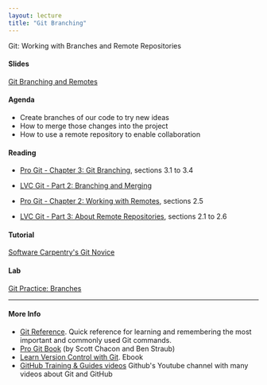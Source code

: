```yaml
---
layout: lecture
title: "Git Branching"
---
```


<p class="message">
  Git: Working with Branches and Remote Repositories
</p>

<h4>
	<span class="fa fa-picture-o fa-lg main-list-item-icon"></span>
	Slides
</h4>

<a href="https://docs.google.com/presentation/d/10bODT4eUDe-pGhEUSNozRpxVkrC4GsKSHZpbsRJx7y0/pub?start=false&loop=false&delayms=3000" target="_blank">Git Branching and Remotes</a>

<h4>
	<span class="fa fa-bars fa-lg main-list-item-icon"></span>
	Agenda
</h4>

- Create branches of our code to try new ideas
- How to merge those changes into the project
- How to use a remote repository to enable collaboration


<h4>
	<span class="fa fa-book fa-lg main-list-item-icon"></span>
	Reading
</h4>

- [Pro Git - Chapter 3: Git Branching](https://git-scm.com/book/en/v2/Git-Branching-Branches-in-a-Nutshell), sections 3.1 to 3.4
- [LVC Git - Part 2: Branching and Merging](https://www.git-tower.com/learn/git/ebook/command-line/branching-merging/branching-can-change-your-life#start)

- [Pro Git - Chapter 2: Working with Remotes](https://git-scm.com/book/en/v2/Git-Basics-Working-with-Remotes), sections 2.5
- [LVC Git - Part 3: About Remote Repositories](http://www.git-tower.com/learn/git/ebook/command-line/remote-repositories/introduction#start), sections 2.1 to 2.6


<h4>
	<span class="fa fa-code fa-lg main-list-item-icon"></span>
	Tutorial
</h4>

<a href="http://swcarpentry.github.io/git-novice/index.html" target="_blank">Software Carpentry's Git Novice</a>


<h4>
	<span class="fa fa-flask fa-lg main-list-item-icon"></span>
	Lab
</h4>
<a href="https://github.com/gastonstat/stat259/blob/gh-pages/tutorials/git-branches.md" target="_blank">Git Practice: Branches</a>

------


<h4>
	<span class="fa fa-info-circle fa-lg main-list-item-icon"></span>
	More Info
</h4>

- [Git Reference](http://gitref.org/index.html). Quick reference for learning and remembering the most important and commonly used Git commands.
- [Pro Git Book](https://git-scm.com/book/en/v2) (by Scott Chacon and Ben Straub)
- [Learn Version Control with Git](http://www.git-tower.com/learn/git/ebook/command-line/introduction). Ebook 
- [GitHub Training & Guides videos](https://www.youtube.com/channel/UCP7RrmoueENv9TZts3HXXtw) Github's Youtube channel with many videos about Git and GitHub

